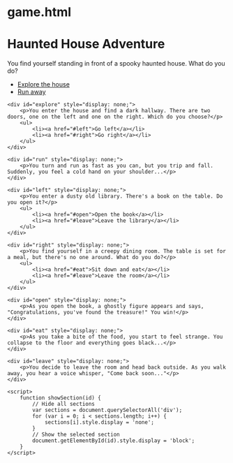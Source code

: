# game.html

<!DOCTYPE html>
<html>
<head>
    <title>Text Adventure Game</title>
</head>
<body>
    <h1>Haunted House Adventure</h1>
    <p>You find yourself standing in front of a spooky haunted house. What do you do?</p>
    <ul>
        <li><a href="#explore">Explore the house</a></li>
        <li><a href="#run">Run away</a></li>
    </ul>

    <div id="explore" style="display: none;">
        <p>You enter the house and find a dark hallway. There are two doors, one on the left and one on the right. Which do you choose?</p>
        <ul>
            <li><a href="#left">Go left</a></li>
            <li><a href="#right">Go right</a></li>
        </ul>
    </div>

    <div id="run" style="display: none;">
        <p>You turn and run as fast as you can, but you trip and fall. Suddenly, you feel a cold hand on your shoulder...</p>
    </div>

    <div id="left" style="display: none;">
        <p>You enter a dusty old library. There's a book on the table. Do you open it?</p>
        <ul>
            <li><a href="#open">Open the book</a></li>
            <li><a href="#leave">Leave the library</a></li>
        </ul>
    </div>

    <div id="right" style="display: none;">
        <p>You find yourself in a creepy dining room. The table is set for a meal, but there's no one around. What do you do?</p>
        <ul>
            <li><a href="#eat">Sit down and eat</a></li>
            <li><a href="#leave">Leave the room</a></li>
        </ul>
    </div>

    <div id="open" style="display: none;">
        <p>As you open the book, a ghostly figure appears and says, "Congratulations, you've found the treasure!" You win!</p>
    </div>

    <div id="eat" style="display: none;">
        <p>As you take a bite of the food, you start to feel strange. You collapse to the floor and everything goes black...</p>
    </div>

    <div id="leave" style="display: none;">
        <p>You decide to leave the room and head back outside. As you walk away, you hear a voice whisper, "Come back soon..."</p>
    </div>

    <script>
        function showSection(id) {
            // Hide all sections
            var sections = document.querySelectorAll('div');
            for (var i = 0; i < sections.length; i++) {
                sections[i].style.display = 'none';
            }
            // Show the selected section
            document.getElementById(id).style.display = 'block';
        }
    </script>
</body>
</html>
